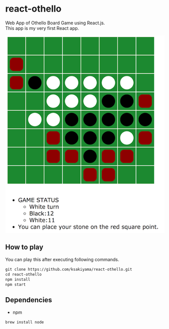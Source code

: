 # react-othello
Web App of Othello Board Game using React.js.<br>
This app is my very first React app.

![エビフライトライアングル](app_image.png "サンプル")

## How to play
You can play this after executing following commands.
```
git clone https://github.com/ksakiyama/react-othello.git
cd react-othello
npm install
npm start
```

## Dependencies
* npm
```
brew install node
```
